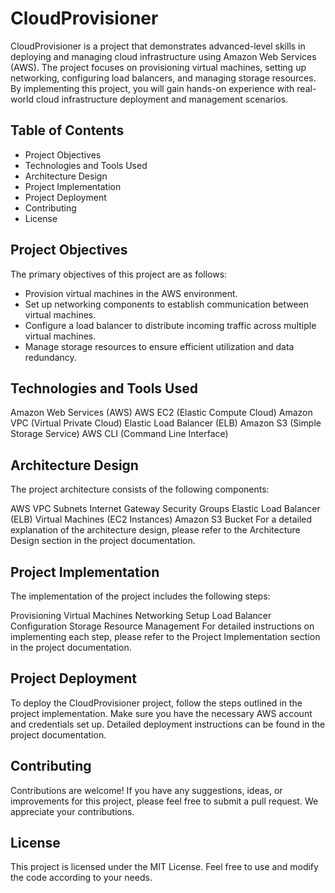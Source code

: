 # CloudProvisioner
CloudProvisioner is a project that demonstrates advanced-level skills in deploying and managing cloud infrastructure using Amazon Web Services (AWS). The project focuses on provisioning virtual machines, setting up networking, configuring load balancers, and managing storage resources. By implementing this project, you will gain hands-on experience with real-world cloud infrastructure deployment and management scenarios.

## Table of Contents
- Project Objectives
- Technologies and Tools Used
- Architecture Design
- Project Implementation
- Project Deployment
- Contributing
- License

## Project Objectives
The primary objectives of this project are as follows:
- Provision virtual machines in the AWS environment.
- Set up networking components to establish communication between virtual machines.
- Configure a load balancer to distribute incoming traffic across multiple virtual machines.
- Manage storage resources to ensure efficient utilization and data redundancy.

## Technologies and Tools Used
Amazon Web Services (AWS)
AWS EC2 (Elastic Compute Cloud)
Amazon VPC (Virtual Private Cloud)
Elastic Load Balancer (ELB)
Amazon S3 (Simple Storage Service)
AWS CLI (Command Line Interface)

## Architecture Design
The project architecture consists of the following components:

AWS VPC
Subnets
Internet Gateway
Security Groups
Elastic Load Balancer (ELB)
Virtual Machines (EC2 Instances)
Amazon S3 Bucket
For a detailed explanation of the architecture design, please refer to the Architecture Design section in the project documentation.

## Project Implementation
The implementation of the project includes the following steps:

Provisioning Virtual Machines
Networking Setup
Load Balancer Configuration
Storage Resource Management
For detailed instructions on implementing each step, please refer to the Project Implementation section in the project documentation.

## Project Deployment
To deploy the CloudProvisioner project, follow the steps outlined in the project implementation. Make sure you have the necessary AWS account and credentials set up. Detailed deployment instructions can be found in the project documentation.

## Contributing
Contributions are welcome! If you have any suggestions, ideas, or improvements for this project, please feel free to submit a pull request. We appreciate your contributions.

## License
This project is licensed under the MIT License. Feel free to use and modify the code according to your needs.
